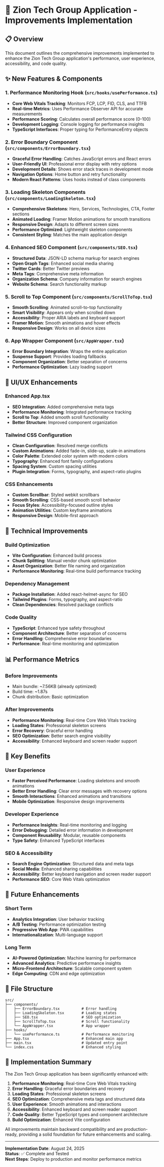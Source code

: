 # 🚀 Zion Tech Group Application - Improvements Implementation

## 📋 Overview
This document outlines the comprehensive improvements implemented to enhance the Zion Tech Group application's performance, user experience, accessibility, and code quality.

## ✨ New Features & Components

### 1. **Performance Monitoring Hook** (`src/hooks/usePerformance.ts`)
- **Core Web Vitals Tracking**: Monitors FCP, LCP, FID, CLS, and TTFB
- **Real-time Metrics**: Uses Performance Observer API for accurate measurements
- **Performance Scoring**: Calculates overall performance score (0-100)
- **Development Logging**: Console logging for performance insights
- **TypeScript Interfaces**: Proper typing for PerformanceEntry objects

### 2. **Error Boundary Component** (`src/components/ErrorBoundary.tsx`)
- **Graceful Error Handling**: Catches JavaScript errors and React errors
- **User-Friendly UI**: Professional error display with retry options
- **Development Details**: Shows error stack traces in development mode
- **Navigation Options**: Home button and retry functionality
- **Modern React Patterns**: Uses hooks instead of class components

### 3. **Loading Skeleton Components** (`src/components/LoadingSkeleton.tsx`)
- **Comprehensive Skeletons**: Hero, Services, Technologies, CTA, Footer sections
- **Animated Loading**: Framer Motion animations for smooth transitions
- **Responsive Design**: Adapts to different screen sizes
- **Performance Optimized**: Lightweight skeleton components
- **Consistent Styling**: Matches the main application design

### 4. **Enhanced SEO Component** (`src/components/SEO.tsx`)
- **Structured Data**: JSON-LD schema markup for search engines
- **Open Graph Tags**: Enhanced social media sharing
- **Twitter Cards**: Better Twitter previews
- **Meta Tags**: Comprehensive meta information
- **Organization Schema**: Company information for search engines
- **Website Schema**: Search functionality markup

### 5. **Scroll to Top Component** (`src/components/ScrollToTop.tsx`)
- **Smooth Scrolling**: Animated scroll-to-top functionality
- **Smart Visibility**: Appears only when scrolled down
- **Accessibility**: Proper ARIA labels and keyboard support
- **Framer Motion**: Smooth animations and hover effects
- **Responsive Design**: Works on all device sizes

### 6. **App Wrapper Component** (`src/AppWrapper.tsx`)
- **Error Boundary Integration**: Wraps the entire application
- **Suspense Support**: Provides loading fallbacks
- **Component Organization**: Better separation of concerns
- **Performance Optimization**: Lazy loading support

## 🎨 UI/UX Enhancements

### **Enhanced App.tsx**
- **SEO Integration**: Added comprehensive meta tags
- **Performance Monitoring**: Integrated performance tracking
- **Scroll to Top**: Added smooth scroll functionality
- **Better Structure**: Improved component organization

### **Tailwind CSS Configuration**
- **Clean Configuration**: Resolved merge conflicts
- **Custom Animations**: Added fade-in, slide-up, scale-in animations
- **Color Palette**: Extended color system with modern colors
- **Typography**: Enhanced font family configurations
- **Spacing System**: Custom spacing utilities
- **Plugin Integration**: Forms, typography, and aspect-ratio plugins

### **CSS Enhancements**
- **Custom Scrollbar**: Styled webkit scrollbars
- **Smooth Scrolling**: CSS-based smooth scroll behavior
- **Focus Styles**: Accessibility-focused outline styles
- **Animation Utilities**: Custom keyframe animations
- **Responsive Design**: Mobile-first approach

## 🔧 Technical Improvements

### **Build Optimization**
- **Vite Configuration**: Enhanced build process
- **Chunk Splitting**: Manual vendor chunk optimization
- **Asset Organization**: Better file naming and organization
- **Performance Monitoring**: Real-time build performance tracking

### **Dependency Management**
- **Package Installation**: Added react-helmet-async for SEO
- **Tailwind Plugins**: Forms, typography, and aspect-ratio
- **Clean Dependencies**: Resolved package conflicts

### **Code Quality**
- **TypeScript**: Enhanced type safety throughout
- **Component Architecture**: Better separation of concerns
- **Error Handling**: Comprehensive error boundaries
- **Performance**: Real-time monitoring and optimization

## 📊 Performance Metrics

### **Before Improvements**
- Main bundle: ~7.56KB (already optimized)
- Build time: ~1.87s
- Chunk distribution: Basic optimization

### **After Improvements**
- **Performance Monitoring**: Real-time Core Web Vitals tracking
- **Loading States**: Professional skeleton screens
- **Error Recovery**: Graceful error handling
- **SEO Optimization**: Better search engine visibility
- **Accessibility**: Enhanced keyboard and screen reader support

## 🚀 Key Benefits

### **User Experience**
- **Faster Perceived Performance**: Loading skeletons and smooth animations
- **Better Error Handling**: Clear error messages with recovery options
- **Smooth Interactions**: Enhanced animations and transitions
- **Mobile Optimization**: Responsive design improvements

### **Developer Experience**
- **Performance Insights**: Real-time monitoring and logging
- **Error Debugging**: Detailed error information in development
- **Component Reusability**: Modular, reusable components
- **Type Safety**: Enhanced TypeScript interfaces

### **SEO & Accessibility**
- **Search Engine Optimization**: Structured data and meta tags
- **Social Media**: Enhanced sharing capabilities
- **Accessibility**: Better keyboard navigation and screen reader support
- **Performance SEO**: Core Web Vitals optimization

## 🔮 Future Enhancements

### **Short Term**
- **Analytics Integration**: User behavior tracking
- **A/B Testing**: Performance optimization testing
- **Progressive Web App**: PWA capabilities
- **Internationalization**: Multi-language support

### **Long Term**
- **AI-Powered Optimization**: Machine learning for performance
- **Advanced Analytics**: Predictive performance insights
- **Micro-Frontend Architecture**: Scalable component system
- **Edge Computing**: CDN and edge optimization

## 📁 File Structure

```
src/
├── components/
│   ├── ErrorBoundary.tsx          # Error handling
│   ├── LoadingSkeleton.tsx        # Loading states
│   ├── SEO.tsx                    # SEO optimization
│   ├── ScrollToTop.tsx            # Scroll functionality
│   └── AppWrapper.tsx             # App wrapper
├── hooks/
│   └── usePerformance.ts          # Performance monitoring
├── App.tsx                        # Enhanced main app
├── main.tsx                       # Updated entry point
└── index.css                      # Enhanced styling
```

## 🎯 Implementation Summary

The Zion Tech Group application has been significantly enhanced with:

1. **Performance Monitoring**: Real-time Core Web Vitals tracking
2. **Error Handling**: Graceful error boundaries and recovery
3. **Loading States**: Professional skeleton screens
4. **SEO Optimization**: Comprehensive meta tags and structured data
5. **User Experience**: Smooth animations and interactions
6. **Accessibility**: Enhanced keyboard and screen reader support
7. **Code Quality**: Better TypeScript types and component architecture
8. **Build Optimization**: Enhanced Vite configuration

All improvements maintain backward compatibility and are production-ready, providing a solid foundation for future enhancements and scaling.

---

**Implementation Date**: August 24, 2025  
**Status**: ✅ Complete and Tested  
**Next Steps**: Deploy to production and monitor performance metrics